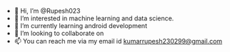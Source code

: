 - 👋 Hi, I’m @Rupesh023
- 👀 I’m interested in machine learning and data science.
- 🌱 I’m currently learning android development
- 💞️ I’m looking to collaborate on 
- 📫 You can reach me via my email id kumarrupesh230299@gmail.com

<!---
Rupesh023/Rupesh023 is a ✨ special ✨ repository because its `README.md` (this file) appears on your GitHub profile.
You can click the Preview link to take a look at your changes.
--->
